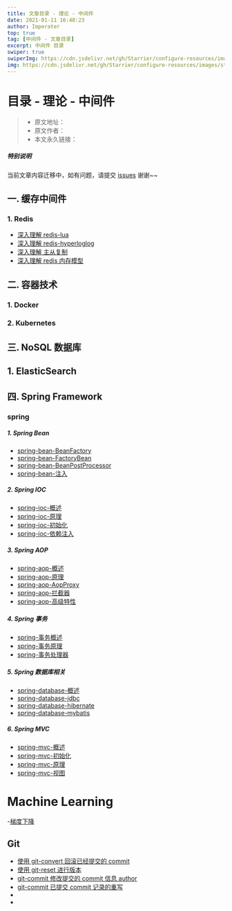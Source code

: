```yaml
---
title: 文章目录 - 理论 - 中间件
date: 2021-01-11 16:48:23
author: Imperater
top: true
tag: [中间件 - 文章目录]
excerpt: 中间件 目录
swiper: true
swiperImg: https://cdn.jsdelivr.net/gh/Starrier/configure-resources/images/starrier/snow.webp
img: https://cdn.jsdelivr.net/gh/Starrier/configure-resources/images/starrier/snow.webp
---
```


#  目录 - 理论 -  中间件

> * 原文地址：[]()
> * 原文作者：[]()
> * 本文永久链接：[]()

##### **特别说明**

当前文章内容迁移中，如有问题，请提交 [issues](https://github.com/Starrier/starrier.github.io/issues) 谢谢~~

##  一. 缓存中间件

### 1. Redis

 - [深入理解 redis-lua](https://starrier.starrier.org/2021/01/12/redis-lua/)
 - [深入理解 redis-hyperloglog](https://starrier.starrier.org/2021/01/12/redis-hyperloglog/)
 - [深入理解 主从复制]()
 - [深入理解 redis 内存模型]()


## 二. 容器技术

### 1. Docker

### 2. Kubernetes


## 三. NoSQL 数据库

## 1. ElasticSearch

## 四. Spring Framework

### spring

##### 1. Spring Bean

- [spring-bean-BeanFactory]()
- [spring-bean-FactoryBean]()
- [spring-bean-BeanPostProcessor]()
- [spring-bean-注入]()

##### 2. Spring IOC

- [spring-ioc-概述]()
- [spring-ioc-原理]()
- [spring-ioc-初始化]()
- [spring-ioc-依赖注入]()

##### 3. Spring AOP

- [spring-aop-概述]()
- [spring-aop-原理]()
- [spring-aop-AopProxy]()
- [spring-aop-拦截器]()
- [spring-aop-高级特性]()

##### 4. Spring 事务

- [spring-事务概述]()
- [spring-事务原理]()
- [spring-事务处理器]()

##### 5. Spring 数据库相关

- [spring-database-概述]()
- [spring-database-jdbc]()
- [spring-database-hibernate]()
- [spring-database-mybatis]()

##### 6. Spring MVC

- [spring-mvc-概述]()
- [spring-mvc-初始化]()
- [spring-mvc-原理]()
- [spring-mvc-视图]()

# Machine Learning

-[梯度下降]()

## Git

- [使用 git-convert 回滚已经提交的 commit](https://starrier.starrier.org/blogs/utils-git-commit-revert.html)
- [使用 git-reset 进行版本](https://starrier.starrier.org/blogs/git-rest.html)
- [git-commit 修改提交的 commit 信息 author](https://starrier.starrier.org/blogs/utils-git-commit-author.html)
- [git-commit 已提交 commit 记录的重写](https://starrier.starrier.org/blogs/utils-git-commit-refactor.html)
- []()
- []()

